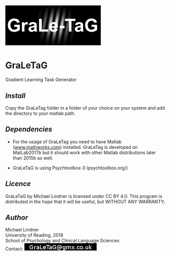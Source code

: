 
# ![Alt text](GraLeTaG_Logo.png?raw=true "Title")

#   GraLeTaG
Gradient Learning Task Generator



## *Install*  
Copy the GraLeTag folder in a folder of your choice on your system and add the directory to your matlab path.


## *Dependencies*  
- For the usage of GraLeTag you need to have Matlab (www.mathworks.com) installed. GraLeTag is developed on MatLab2017b but it should work with other Matlab distributions later than 2015b as well.

- GraLeTaG is using Psychtoolbox-3 (psychtoolbox.org/)


## *Licence*  
GraLeTaG by Michael Lindner is licensed under CC BY 4.0.
This program is distributed in the hope that it will be useful, but WITHOUT ANY WARRANTY;
  
  
## *Author*
Michael Lindner  
University of Reading, 2018  
School of Psychology and Clinical Language Sciences  
Contact: ![contact email](contact.jpg?raw=true "contact email")
